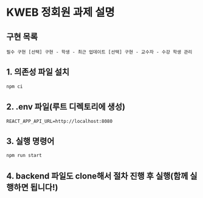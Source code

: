 
# KWEB 정회원 과제 설명

## 구현 목록
``
필수 구현
[선택] 구현 - 학생 - 최근 업데이트
[선택] 구현 - 교수자 - 수강 학생 관리
``

## 1. 의존성 파일 설치
```bash
npm ci
```

## 2. .env 파일(루트 디렉토리에 생성)
```
REACT_APP_API_URL=http://localhost:8080
```

## 3. 실행 명령어
```bash
npm run start
```

## 4. backend 파일도 clone해서 절차 진행 후 실행(함께 실행하면 됩니다!)
